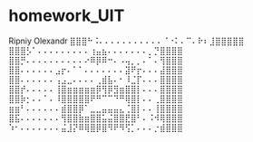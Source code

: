 # homework_UIT
Ripniy Olexandr
⣿⣿⣿⠓⠨⠄⠄⠄⠄⠄⠄⠄⠄⠄⠄⠄⠈⠐⠅⠄⠉⠄⠗⠆⣸⣿⣿⣿⣿⣿
⣿⣿⣿⡣⠁⠄⠄⠄⠄⠄⠄⠄⠄⠄⢰⣤⣦⠄⠄⠄⠄⠄⠄⠄⡀⡙⣿⣿⣿⣿
⣿⣿⡛⠄⠄⠄⠄⠄⠄⠄⠄⠄⠄⠔⠿⡿⠿⠒⠄⠠⢤⡀⡀⠄⠁⠄⢻⣿⣿⣿
⣿⣿⠄⠄⠄⠄⠄⠄⣠⡖⠄⠁⠁⠄⠄⠄⠄⠄⠄⠄⣽⠟⡖⠄⠄⠄⣼⣿⣿⣿
⣿⣿⠄⠄⠄⠄⠄⠄⢠⣠⣀⠄⠄⠄⠄⢀⣾⣧⠄⠂⠸⣈⡏⠄⠄⠄⣿⣿⣿⣿
⣿⣿⡞⠄⠄⠄⠄⠄⢸⣿⣶⣶⣶⣶⣶⡿⢻⡿⣻⣶⣿⣿⡇⠄⠄⠄⣿⣿⣿⣿
⣿⣿⡷⡂⠄⠄⠁⠄⠸⣿⣿⣿⣿⣿⠟⠛⠉⠉⠙⠛⢿⣿⡇⠄⠄⢀⣿⣿⣿⣿
⣶⣶⠃⠄⠄⠄⠄⠄⠄⣾⣿⣿⡿⠁⣀⣀⣤⣤⣤⣄⢈⣿⡇⠄⠄⢸⣿⣿⣿⣿
⣿⣯⠄⠄⠄⠄⠄⠄⠄⢻⣿⣿⣷⣶⣿⣿⣥⣬⣿⣿⣟⣿⠃⠄⠨⠺⢿⣿⣿⣿
⠱⠂⠄⠄⠄⠄⠄⠄⠄⣬⣸⡝⠿⢿⣿⡿⣿⠻⠟⠻⢫⡁⠄⠄⠄⡐⣾⣿⣿⣿

